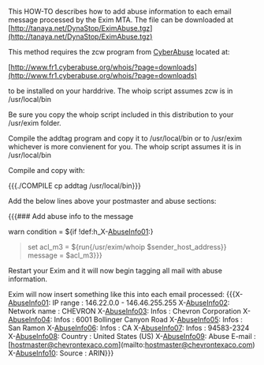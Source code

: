 This HOW-TO describes how to add abuse information to each email message
processed by the Exim MTA. The file can be downloaded at
[http://tanaya.net/DynaStop/EximAbuse.tgz](http://tanaya.net/DynaStop/EximAbuse.tgz)

This method requires the zcw program from [CyberAbuse](CyberAbuse)
located at:

[http://www.fr1.cyberabuse.org/whois/?page=downloads](http://www.fr1.cyberabuse.org/whois/?page=downloads)

to be installed on your harddrive. The whoip script assumes zcw is in
/usr/local/bin

Be sure you copy the whoip script included in this distribution to your
/usr/exim folder.

Compile the addtag program and copy it to /usr/local/bin or to /usr/exim
whichever is more convienent for you. The whoip script assumes it is in
/usr/local/bin

Compile and copy with:

{{{./COMPILE cp addtag /usr/local/bin}}}

Add the below lines above your postmaster and abuse sections:

{{{\#\#\# Add abuse info to the message

warn condition = \${if !def:h\_X-[AbuseInfo01](AbuseInfo01):}

> set acl\_m3 = \${run{/usr/exim/whoip \$sender\_host\_address}} message
> = \$acl\_m3}}}

Restart your Exim and it will now begin tagging all mail with abuse
information.

Exim will now insert something like this into each email processed:
{{{X-[AbuseInfo01](AbuseInfo01): IP range : 146.22.0.0 -
146.46.255.255 X-[AbuseInfo02](AbuseInfo02): Network name : CHEVRON
X-[AbuseInfo03](AbuseInfo03): Infos : Chevron Corporation
X-[AbuseInfo04](AbuseInfo04): Infos : 6001 Bollinger Canyon Road
X-[AbuseInfo05](AbuseInfo05): Infos : San Ramon
X-[AbuseInfo06](AbuseInfo06): Infos : CA
X-[AbuseInfo07](AbuseInfo07): Infos : 94583-2324
X-[AbuseInfo08](AbuseInfo08): Country : United States (US)
X-[AbuseInfo09](AbuseInfo09): Abuse E-mail :
[[hostmaster@chevrontexaco.com](mailto:hostmaster@chevrontexaco.com)](mailto:hostmaster@chevrontexaco.com)
X-[AbuseInfo10](AbuseInfo10): Source : ARIN}}}
